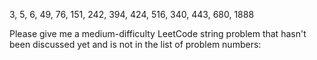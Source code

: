 3, 5, 6, 49, 76, 151, 242, 394, 424, 516, 340, 443, 680, 1888

Please give me a medium-difficulty LeetCode string problem that hasn't been discussed yet and is not in the list of problem numbers:
